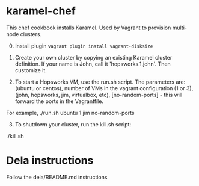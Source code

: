 # karamel-chef
This chef cookbook installs Karamel. Used by Vagrant to provision multi-node clusters.

0. Install plugin `vagrant plugin install vagrant-disksize`

1. Create your own cluster by copying an existing Karamel cluster definition. If your name is John, call it 'hopsworks.1.john'. Then customize it. 

2. To start a Hopsworks VM, use the run.sh script. The parameters are: <operating sys>(ubuntu or centos), number of VMs in the vagrant configuration (1 or 3),  <cluster-postfix-name> (john, hopsworks, jim, virtualbox, etc), [no-random-ports]  - this will forward the ports in the Vagrantfile.

For example,
./run.sh ubuntu 1 jim no-random-ports

3. To shutdown your cluster, run the kill.sh script:

./kill.sh 

# Dela instructions
Follow the dela/README.md instructions



